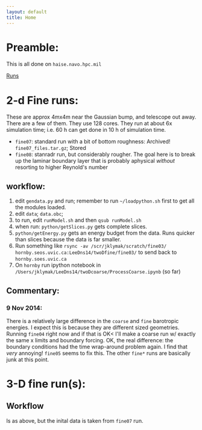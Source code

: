 ```yaml
---
layout: default
title: Home
---
```


# Preamble:

This is all done on `haise.navo.hpc.mil`

[Runs](Runs/)


# 2-d Fine runs:


These are approx 4mx4m near the Gaussian bump, and telescope out away.  There are a few of them.  They use 128 cores.  They run at about 6x simulation time; i.e. 60 h can get done in 10 h of simulation time.  

  - `fine07`: standard run with a bit of bottom roughness: Archived! `fine07_files.tar.gz`; Stored 
  - `fine08`: stanradr run, but considerably rougher. The goal here is to break up the laminar boundary layer that is probably aphysical *without* resorting to higher Reynold's number


## workflow:

  1. edit `gendata.py` and run; remember to run `~/loadpython.sh` first to get all the modules loaded.
  2. edit `data`; `data.obc`;
  3. to run, edit `runModel.sh` and then `qsub runModel.sh`
  3. when run: `python/getSlices.py` gets complete slices.
  4. `python/getEnergy.py` gets an energy budget from the data.  Runs quicker than slices because the data is far smaller.
  5. Run something like `rsync -av /scr/jklymak/scratch/fine03/ hornby.seos.uvic.ca:LeeDns14/twoDfine/fine03/` to send back to `hornby.soes.uvic.ca`
  6. On `hornby` run ipython notebook in `/Users/jklymak/LeeDns14/twoDcoarse/ProcessCoarse.ipynb` (so far)
  
## Commentary:

### 9 Nov 2014: 
There is a relatively large difference in the `coarse` and `fine` barotropic energies.  I expect this is because they are different sized geometries.  Running `fine04` right now and if that is OK< I'll make a coarse run w/ exactly the same x limits and boundary forcing. OK, the real difference: the boundary conditions had the time wrap-around problem again.  I find that *very* annoying!   `fine05` seems to fix this.  The other `fine*` runs are basically junk at this point.

# 3-D fine run(s):

## Workflow

Is as above, but the inital data is taken from `fine07` run.

